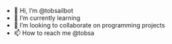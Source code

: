 - 👋 Hi, I’m @tobsailbot
- 🌱 I’m currently learning 
- 💞️ I’m looking to collaborate on programming projects
- 📫 How to reach me @tobsa

<!---
tobsailbot/tobsailbot is a ✨ special ✨ repository because its `README.md` (this file) appears on your GitHub profile.
You can click the Preview link to take a look at your changes.
--->
